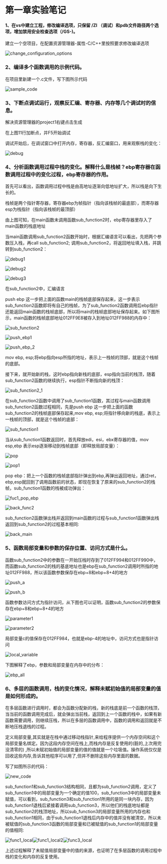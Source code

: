 #         第一章实验笔记

#### 1、在vs中建立工程，修改编译选项，只保留 /ZI （调试）和pdb文件路径两个选项，增加禁用安全检查选项（/GS-)。

建立一个空项目，在配置资源管理器-属性-C/C++里按照要求修改编译选项

![change_configuration_options](img/change_configuration_options.png)

### 2、编译多个函数调用的示例代码。

在项目里新建一个.c文件，写下图所示代码

![sample_code](img/sample_code.png)

### 3、下断点调试运行，观察反汇编、寄存器、内存等几个调试时的信息。

解决资源管理器的project1右键点击生成

在上图11行加断点，并F5开始调试

调试开始后，在调试窗口中打开内存，寄存器，反汇编窗口，用来观察栈的变化：

![debug](img/debug.png)

### 4、分析函数调用过程中栈的变化。解释什么是栈帧？ebp寄存器在函数调用过程中的变化过程，ebp寄存器的作用。

首先可以看出，函数调用过程中栈是由高地址逐渐向低地址扩大，所以栈是向下生长的。

栈帧是两个指针寄存器，寄存器ebp为帧指针（指向该栈帧的最底部），而寄存器esp为栈指针（指向该栈帧的最顶部）

由上图可知，在main函数未调用函数sub_function2时，ebp寄存器里存入了main函数的栈底地址

当main函数调用sub_function2函数开始时，根据汇编语言可以看出，先把两个参数压入栈，再call sub_function2; 调用sub_function2，将返回地址填入栈，并跳转到sub_function2：

![debug1](img/debug1.png)

![debug2](img/debug2.png)

![debug3](img/debug3.png)

在sub_function2中，汇编语言

push ebp 这一步把上面的函数main的栈帧底部保存起来，这一步表示sub_function2函数即将有自己的栈帧，为了sub_function2函数调用后ebp指针还能返回main函数的栈帧底部，所以将main的栈帧底部地址保存起来。如下图所示，main函数的栈帧底部地址012FF9E8被存入到地址012FF988的内存中：

![sub_function2](img/sub_function2.png)

![push_ebp1](img/push_ebp1.png)

![push_ebp_2](img/push_ebp_2.png)

mov ebp, esp;将ebp指向esp所指的地址，表示上一栈帧的顶部，就是这个栈帧的底部。

接下来，就开始新的栈，这时ebp指向新栈的底部，esp指向当前的栈顶，随着sub_function2函数的继续执行，esp指针不断指向新的栈顶：

![sub_function2_1](img/sub_function2_1.png)

在sub_function2函数中调用了sub_function1函数，其过程与main函数调用sub_function2函数过程相同，先是push ebp 这一步把上面的函数sub_function2的栈帧底部保存起来,mov ebp, esp;将指针移向新的栈底，表示上一栈帧的顶部，就是这个栈帧的底部：

![sub_function1](img/sub_function1.png)

当从sub_function1函数返回时，首先释放edi，esi，ebx寄存器的值，mov esp,ebp 表示esp逐渐移动到栈帧底部（即释放局部变量）：

![pop](img/pop.png)

![pop1](img/pop1.png)

pop ebp：把上一个函数的栈帧底部指针弹出到ebp,再弹出返回地址，通过ret，ebp,esp就回到了调用函数前的状态，即现在恢复了原来的sub_function2的栈帧，sub_function1函数的栈被成功弹出：

![fuc1_pop_ebp](img/fuc1_pop_ebp.png)

![back_func2](img/back_func2.png)

sub_function2函数弹出栈并返回到main函数的过程与sub_function1函数弹出栈返回到sub_function2的过程基本相同:

![back_main](img/back_main.png)

### 5、函数局部变量和参数的保存位置、访问方式是什么。

函数sub_function2中的参数在一开始压栈时存到了012FF994和012FF990中，而函数sub_function2的栈的基底地址也是ebp在sub_function2调用时所指的地址012FF988，所以该函数参数保存在ebp+8和ebp+8+4的地方

![push_a](img/push_a.png)

![push_b](img/push_b.png)

函数参数访问方式为指针访问，从下图也可以证明，函数sub_function2的参数保存在ebp+8和ebp+8+4的地方

![parameter1](img/parameter1.png)

![parameter2](img/parameter2.png)

局部变量c的值保存在012FF984，也就是ebp-4的地址中，访问方式也是指针访问

![local_variable](img/local_variable.png)

下图解释了ebp，参数和局部变量在内存中的分布：

![ebp_all](img/ebp_all.png)

### 6、多层的函数调用，栈的变化情况，解释未赋初始值的局部变量的值是如何形成的。

在多层函数进行调用时，都会为函数分配新的栈，新的栈底是前一个函数的栈顶，当当前的函数调用完成后，就会弹出当前栈，返回到上一个函数的栈中，如果有新函数需要调用，则继续压栈，所以在多层的函数调用中，函数的调用和返回就是不断地压栈退栈的过程。

定义局部变量,其实就是在栈中通过移动栈指针,来给程序提供一个内存空间和这个局部变量名绑定。因为这段内存空间在栈上,而栈内存是反复使用的(脏的,上次用完没清零的) ,所以未赋初始值的局部变量的值的值就是一个垃圾值。操作系统仅仅是回收这些内存,告诉其他程序可以用了,但并不删除这些内存里面的数据。

写了如图所示的代码：

![new_code](img/new_code.png)

sub_function1和sub_function3结构相同，且都为sub_function2调用，定义了sub_function1中的局部变量为一个确定的值100，sub_function3中的局部变量未赋值，可以看到，sub_function3和sub_function1所用的是同一块内存，因为sub_function1退栈后紧接着调用sub_function3，所以他们的栈底地址都是sub_function2的栈顶地址，所以sub_function3的局部变量所用的内存也和sub_function1相同，由于sub_function1退栈后内存中的值并没有被清空，所以未被赋值的sub_function3函数的局部变量和已被赋值的sub_function1的局部变量的值相同:

![func1_local](img/func1_local.png)![func1_local2](img/func1_local2.png)![func3_local](img/func3_local.png)

上述过程解释了未赋值局部变量中的值的来源，也证明了在多层函数的调用过程中栈的变化和内存的反复使用。